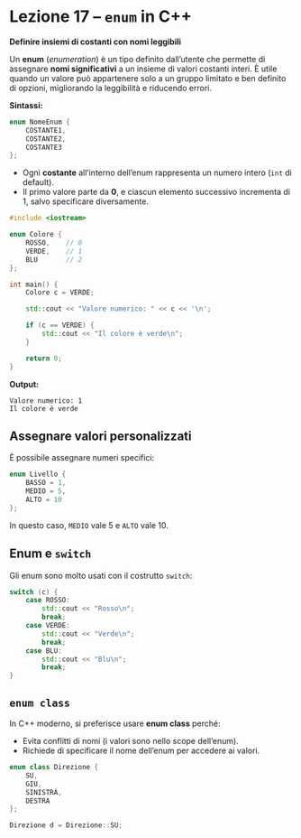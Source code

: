 # Lezione 17 – `enum` in C++

**Definire insiemi di costanti con nomi leggibili**

Un **enum** (*enumeration*) è un tipo definito dall’utente che permette di assegnare **nomi significativi** a un insieme di valori costanti interi.
È utile quando un valore può appartenere solo a un gruppo limitato e ben definito di opzioni, migliorando la leggibilità e riducendo errori.

**Sintassi:**

```cpp
enum NomeEnum {
    COSTANTE1,
    COSTANTE2,
    COSTANTE3
};
```

* Ogni **costante** all’interno dell’enum rappresenta un numero intero (`int` di default).
* Il primo valore parte da **0**, e ciascun elemento successivo incrementa di 1, salvo specificare diversamente.

```cpp
#include <iostream>

enum Colore {
    ROSSO,    // 0
    VERDE,    // 1
    BLU       // 2
};

int main() {
    Colore c = VERDE;

    std::cout << "Valore numerico: " << c << '\n';

    if (c == VERDE) {
        std::cout << "Il colore è verde\n";
    }

    return 0;
}
```

**Output:**

```
Valore numerico: 1
Il colore è verde
```

## Assegnare valori personalizzati

È possibile assegnare numeri specifici:

```cpp
enum Livello {
    BASSO = 1,
    MEDIO = 5,
    ALTO = 10
};
```

In questo caso, `MEDIO` vale 5 e `ALTO` vale 10.

## Enum e `switch`

Gli enum sono molto usati con il costrutto `switch`:

```cpp
switch (c) {
    case ROSSO:
        std::cout << "Rosso\n";
        break;
    case VERDE:
        std::cout << "Verde\n";
        break;
    case BLU:
        std::cout << "Blu\n";
        break;
}
```

## `enum class`

In C++ moderno, si preferisce usare **enum class** perché:

* Evita conflitti di nomi (i valori sono nello scope dell’enum).
* Richiede di specificare il nome dell’enum per accedere ai valori.

```cpp
enum class Direzione {
    SU,
    GIU,
    SINISTRA,
    DESTRA
};

Direzione d = Direzione::SU;
```
